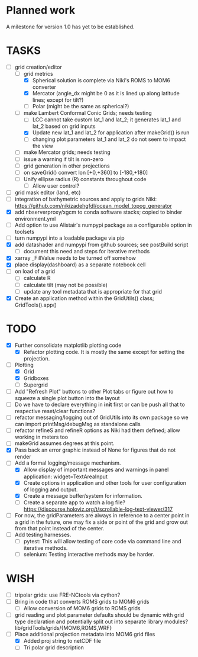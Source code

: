 # Planned work

A milestone for version 1.0 has yet to be established.

# TASKS

 - [ ] grid creation/editor
   - [ ] grid metrics
     - [X] Spherical solution is complete via Niki's ROMS to MOM6 converter
     - [X] Mercator (angle_dx might be 0 as it is lined up along latitude lines; except for tilt?)
     - [ ] Polar (might be the same as spherical?)
   - [ ] make Lambert Conformal Conic Grids; needs testing
     - [ ] LCC cannot take custom lat_1 and lat_2; it generates lat_1 and lat_2 based on grid inputs
     - [X] Update new lat_1 and lat_2 for application after makeGrid() is run
     - [ ] changing plot parameters lat_1 and lat_2 do not seem to impact the view
   - [ ] make Mercator grids; needs testing
   -   [ ] issue a warning if tilt is non-zero
   - [ ] grid generation in other projections
   - [ ] on saveGrid() convert lon [+0,+360] to [-180,+180]
   - [ ] Unify ellipse radius (R) constants throughout code
     - [ ] Allow user control?
 - [ ] grid mask editor (land, etc)
 - [ ] integration of bathymetric sources and apply to grids
       Niki: https://github.com/nikizadehgfdl/ocean_model_topog_generator
 - [X] add nbserverproxy/xgcm to conda software stacks; copied to binder environment.yml
 - [ ] Add option to use Alistair's numpypi package as a configurable option in toolsets
 - [ ] turn numpypi into a loadable package via pip
 - [X] add datashader and numpypi from github sources; see postBuild script
   - [ ] document this need and steps for iterative methods
 - [X] xarray \_FillValue needs to be turned off somehow
 - [X] place display(dashboard) as a separate notebook cell
 - [ ] on load of a grid
   - [ ] calculate R
   - [ ] calculate tilt (may not be possible)
   - [ ] update any tool metadata that is appropriate for that grid
 - [X] Create an application method within the GridUtils() class; GridTools().app()

# TODO

 - [X] Further consolidate matplotlib plotting code
   - [X] Refactor plotting code.  It is mostly the same except for setting the projection.
 - [ ] Plotting
   - [X] Grid
   - [X] Gridboxes
   - [ ] Supergrid
 - [ ] Add "Refresh Plot" buttons to other Plot tabs or figure out how to squeeze a single plot button into the layout
 - [ ] Do we have to declare everything in __init__ first or can be push all that to respective reset/clear functions?
 - [ ] refactor messaging/logging out of GridUtils into its own package so we can import printMsg/debugMsg as standalone calls
 - [ ] refactor refineS and refineR options as Niki had them defined; allow working in meters too
 - [ ] makeGrid assumes degrees at this point.
 - [X] Pass back an error graphic instead of None for figures that do not render
 - [ ] Add a formal logging/message mechanism.
   - [X] Allow display of important messages and warnings in panel application: widget=TextAreaInput
   - [X] Create options in application and other tools for user configuration of logging and output.
   - [X] Create a message buffer/system for information.
   - [ ] Create a separate app to watch a log file? https://discourse.holoviz.org/t/scrollable-log-text-viewer/317
 - [ ] For now, the gridParameters are always in reference to a center point in a grid
   in the future, one may fix a side or point of the grid and grow out from that point
   instead of the center.
 - [ ] Add testing harnesses.
   - [ ] pytest: This will allow testing of core code via command line and iterative methods.
   - [ ] selenium: Testing interactive methods may be harder.

# WISH

 - [ ] tripolar grids: use FRE-NCtools via cython?
 - [ ] Bring in code that converts ROMS grids to MOM6 grids
   - [ ] Allow conversion of MOM6 grids to ROMS grids
 - [ ] grid reading and plot parameter defaults should be dynamic with grid type declaration and potentially
       split out into separate library modules? lib/gridTools/grids/{MOM6,ROMS,WRF}
 - [ ] Place additional projection metadata into MOM6 grid files
   - [X] Added proj string to netCDF file
   - [ ] Tri polar grid description

